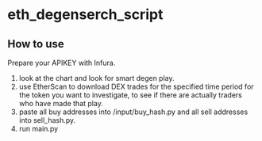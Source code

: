 # eth_degenserch_script

## How to use

Prepare your APIKEY with Infura.

1. look at the chart and look for smart degen play.
2. use EtherScan to download DEX trades for the specified time period for the token you want to investigate, to see if there are actually traders who have made that play.
3. paste all buy addresses into /input/buy_hash.py and all sell addresses into sell_hash.py.
4. run main.py
